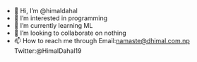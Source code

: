 - 👋 Hi, I’m @himaldahal
- 👀 I’m interested in programming 
- 🌱 I’m currently learning ML
- 💞️ I’m looking to collaborate on nothing
- 📫 How to reach me through
      Email:namaste@dhimal.com.np
      Twitter:@HimalDahal19
      

